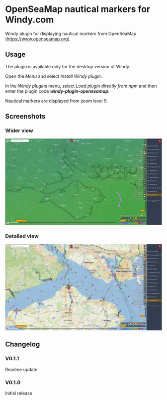 # OpenSeaMap nautical markers for Windy.com

Windy plugin for displaying nautical markers from OpenSeaMap (https://www.openseamap.org).

## Usage
The plugin is available only for the desktop version of Windy.

Open the *Menu* and select *Install Windy plugin*. 

In the *Windy plugins* menu, select *Load plugin directly from npm* and then enter the plugin code ***windy-plugin-openseamap***. 

Nautical markers are displayed from zoom level 9.

## Screenshots

### Wider view
![Windy with OpenSeaMap](screen-i.jpg)

### Detailed view
![Windy with OpenSeaMap](screen-ii.jpg)

## Changelog
### V0.1.1
Readme update

### V0.1.0
Initial release
